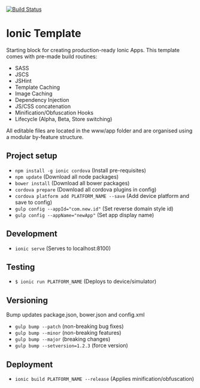 [![Build Status](https://travis-ci.org/CookieCookson/ionic-template.svg)](https://travis-ci.org/CookieCookson/ionic-template)

# Ionic Template
Starting block for creating production-ready Ionic Apps. This template comes with pre-made build routines:
* SASS
* JSCS
* JSHint
* Template Caching
* Image Caching
* Dependency Injection
* JS/CSS concatenation
* Minification/Obfuscation Hooks
* Lifecycle (Alpha, Beta, Store switching)

All editable files are located in the www/app folder and are organised using a modular by-feature structure.

## Project setup
* `npm install -g ionic cordova` (Install pre-requisites)
* `npm update` (Download all node packages)
* `bower install` (Download all bower packages)
* `cordova prepare` (Download all cordova plugins in config)
* `cordova platform add PLATFORM_NAME --save` (Add device platform and save to config)
* `gulp config --appId="com.new.id"` (Set reverse domain style id)
* `gulp config --appName="newApp"` (Set app display name)
  
## Development
* `ionic serve` (Serves to localhost:8100)

## Testing
* `$ ionic run PLATFORM_NAME` (Deploys to device/simulator)

## Versioning
Bump updates package.json, bower.json and config.xml
* `gulp bump --patch` (non-breaking bug fixes)
* `gulp bump --minor` (non-breaking features)
* `gulp bump --major` (breaking changes)
* `gulp bump --setversion=1.2.3` (force version)

## Deployment
* `ionic build PLATFORM_NAME --release` (Applies minification/obfuscation)
